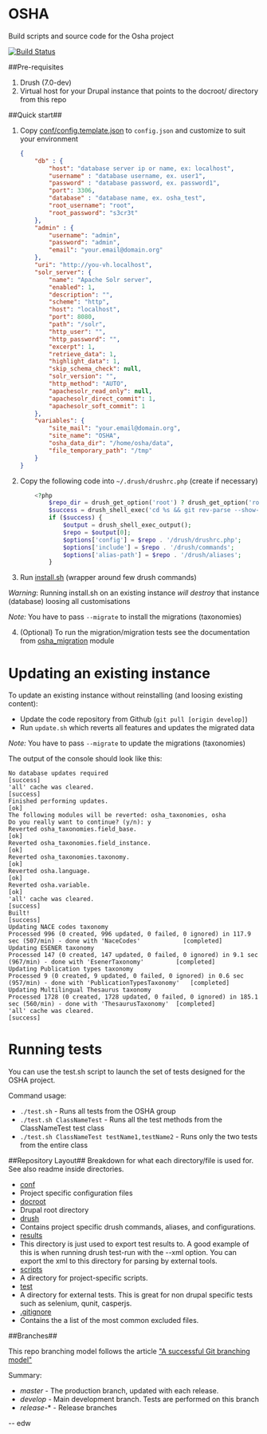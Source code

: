 OSHA
====

Build scripts and source code for the Osha project

[![Build Status](http://ci.edw.ro/buildStatus/icon?job=osha&dummy=1)](http://ci.edw.ro/job/osha/)

##Pre-requisites

1. Drush (7.0-dev)
2. Virtual host for your Drupal instance that points to the docroot/ directory from this repo

##Quick start##

1. Copy [conf/config.template.json](https://github.com/EU-OSHA/osha-website/blob/master/conf/config.template.json)
to `config.json` and customize to suit your environment

    ```json
    {
        "db" : {
            "host": "database server ip or name, ex: localhost",
            "username" : "database username, ex. user1",
            "password" : "database password, ex. password1",
            "port": 3306,
            "database" : "database name, ex. osha_test",
            "root_username": "root",
            "root_password": "s3cr3t"
        },
        "admin" : {
            "username": "admin",
            "password": "admin",
            "email": "your.email@domain.org"
        },
        "uri": "http://you-vh.localhost",
        "solr_server": {
            "name": "Apache Solr server",
            "enabled": 1,
            "description": "",
            "scheme": "http",
            "host": "localhost",
            "port": 8080,
            "path": "/solr",
            "http_user": "",
            "http_password": "",
            "excerpt": 1,
            "retrieve_data": 1,
            "highlight_data": 1,
            "skip_schema_check": null,
            "solr_version": "",
            "http_method": "AUTO",
            "apachesolr_read_only": null,
            "apachesolr_direct_commit": 1,
            "apachesolr_soft_commit": 1
        },
        "variables": {
            "site_mail": "your.email@domain.org",
            "site_name": "OSHA",
            "osha_data_dir": "/home/osha/data",
            "file_temporary_path": "/tmp"
        }
    }
    ```

2. Copy the following code into `~/.drush/drushrc.php` (create if necessary)

    ```php
        <?php
            $repo_dir = drush_get_option('root') ? drush_get_option('root') : getcwd();
            $success = drush_shell_exec('cd %s && git rev-parse --show-toplevel 2> ' . drush_bit_bucket(), $repo_dir);
            if ($success) {
                $output = drush_shell_exec_output();
                $repo = $output[0];
                $options['config'] = $repo . '/drush/drushrc.php';
                $options['include'] = $repo . '/drush/commands';
                $options['alias-path'] = $repo . '/drush/aliases';
            }
    ```
    
3. Run [install.sh](https://github.com/EU-OSHA/osha-website/blob/master/install.sh) (wrapper around few drush commands)

*Warning*: Running install.sh on an existing instance *will destroy* that instance (database) loosing all customisations

*Note:* You have to pass `--migrate` to install the migrations (taxonomies)

4. (Optional) To run the migration/migration tests see the documentation from [osha_migration](https://github.com/EU-OSHA/osha-website/tree/master/docroot/sites/all/modules/osha_migration) module

Updating an existing instance
=============================

To update an existing instance without reinstalling (and loosing existing content):

* Update the code repository from Github (`git pull [origin develop]`)
* Run `update.sh` which reverts all features and updates the migrated data

*Note:* You have to pass `--migrate` to update the migrations (taxonomies)

The output of the console should look like this:

```
No database updates required                                                                                          [success]
'all' cache was cleared.                                                                                              [success]
Finished performing updates.                                                                                          [ok]
The following modules will be reverted: osha_taxonomies, osha
Do you really want to continue? (y/n): y
Reverted osha_taxonomies.field_base.                                                                                  [ok]
Reverted osha_taxonomies.field_instance.                                                                              [ok]
Reverted osha_taxonomies.taxonomy.                                                                                    [ok]
Reverted osha.language.                                                                                               [ok]
Reverted osha.variable.                                                                                               [ok]
'all' cache was cleared.                                                                                              [success]
Built!                                                                                                                [success]
Updating NACE codes taxonomy
Processed 996 (0 created, 996 updated, 0 failed, 0 ignored) in 117.9 sec (507/min) - done with 'NaceCodes'            [completed]
Updating ESENER taxonomy
Processed 147 (0 created, 147 updated, 0 failed, 0 ignored) in 9.1 sec (967/min) - done with 'EsenerTaxonomy'         [completed]
Updating Publication types taxonomy
Processed 9 (0 created, 9 updated, 0 failed, 0 ignored) in 0.6 sec (957/min) - done with 'PublicationTypesTaxonomy'   [completed]
Updating Multilingual Thesaurus taxonomy
Processed 1728 (0 created, 1728 updated, 0 failed, 0 ignored) in 185.1 sec (560/min) - done with 'ThesaurusTaxonomy'  [completed]
'all' cache was cleared.                                                                                              [success]
```

Running tests
=============

You can use the test.sh script to launch the set of tests designed for the OSHA project.

Command usage:

* `./test.sh` - Runs all tests from the OSHA group
* `./test.sh ClassNameTest` - Runs all the test methods from the ClassNameTest test class
* `./test.sh ClassNameTest testName1,testName2` - Runs only the two tests from the entire class



##Repository Layout##
Breakdown for what each directory/file is used for. See also readme inside directories.

* [conf](https://github.com/EU-OSHA/osha-website/tree/master/conf)
 * Project specific configuration files
* [docroot](https://github.com/EU-OSHA/osha-website/tree/master/docroot)
 * Drupal root directory
* [drush](https://github.com/EU-OSHA/osha-website/tree/master/drush)
 * Contains project specific drush commands, aliases, and configurations.
* [results](https://github.com/EU-OSHA/osha-website/tree/master/results)
 * This directory is just used to export test results to. A good example of this
   is when running drush test-run with the --xml option. You can export the xml
   to this directory for parsing by external tools.
* [scripts](https://github.com/EU-OSHA/osha-website/tree/master/scripts)
 * A directory for project-specific scripts.
* [test](https://github.com/EU-OSHA/osha-website/tree/master/tests)
 * A directory for external tests. This is great for non drupal specific tests
 such as selenium, qunit, casperjs.
* [.gitignore](https://github.com/EU-OSHA/osha-website/blob/master/.gitignore)
 * Contains the a list of the most common excluded files.

##Branches##

This repo branching model follows the article ["A successful Git branching model"](http://nvie.com/posts/a-successful-git-branching-model)

Summary:

* _master_ - The production branch, updated with each release.
* _develop_ - Main development branch. Tests are performed on this branch
* _release-_* - Release branches

-- edw
